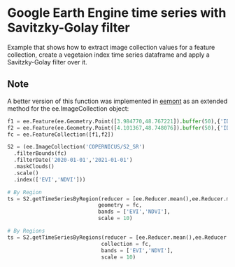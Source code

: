 # Google Earth Engine time series with Savitzky-Golay filter

Example that shows how to extract image collection values for a feature collection, create a vegetaion index time series dataframe and apply a Savitzky-Golay filter over it.

## Note

A better version of this function was implemented in [eemont](https://github.com/davemlz/eemont) as an extended method for the ee.ImageCollection object:

```python
f1 = ee.Feature(ee.Geometry.Point([3.984770,48.767221]).buffer(50),{'ID':'A'})
f2 = ee.Feature(ee.Geometry.Point([4.101367,48.748076]).buffer(50),{'ID':'B'})
fc = ee.FeatureCollection([f1,f2])

S2 = (ee.ImageCollection('COPERNICUS/S2_SR')
  .filterBounds(fc)
  .filterDate('2020-01-01','2021-01-01')
  .maskClouds()
  .scale()
  .index(['EVI','NDVI']))

# By Region
ts = S2.getTimeSeriesByRegion(reducer = [ee.Reducer.mean(),ee.Reducer.median()],
                             geometry = fc,
                             bands = ['EVI','NDVI'],
                             scale = 10)

# By Regions
ts = S2.getTimeSeriesByRegions(reducer = [ee.Reducer.mean(),ee.Reducer.median()],
                              collection = fc,
                              bands = ['EVI','NDVI'],
                              scale = 10)
```
